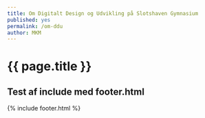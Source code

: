 ```yaml
---
title: Om Digitalt Design og Udvikling på Slotshaven Gymnasium
published: yes
permalink: /om-ddu
author: MKM
---
```

# {{ page.title }}

## Test af include med footer.html
{% include footer.html %}